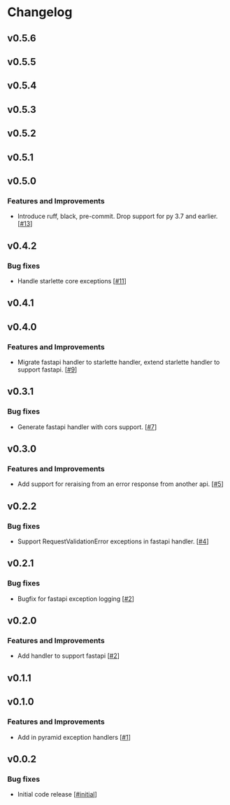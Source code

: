 # Changelog

## v0.5.6

## v0.5.5

## v0.5.4

## v0.5.3

## v0.5.2

## v0.5.1

## v0.5.0

### Features and Improvements

- Introduce ruff, black, pre-commit. Drop support for py 3.7 and earlier. [[#13](https://github.com/EdgyEdgemond/web-error/13)]

## v0.4.2

### Bug fixes

- Handle starlette core exceptions [[#11](https://github.com/EdgyEdgemond/web-error/11)]

## v0.4.1

## v0.4.0

### Features and Improvements

- Migrate fastapi handler to starlette handler, extend starlette handler to support fastapi. [[#9](https://github.com/EdgyEdgemond/web-error/9)]

## v0.3.1

### Bug fixes

- Generate fastapi handler with cors support. [[#7](https://github.com/EdgyEdgemond/web-error/7)]

## v0.3.0

### Features and Improvements

- Add support for reraising from an error response from another api. [[#5](https://github.com/EdgyEdgemond/web-error/5)]

## v0.2.2

### Bug fixes

- Support RequestValidationError exceptions in fastapi handler. [[#4](https://github.com/EdgyEdgemond/web-error/4)]

## v0.2.1

### Bug fixes

- Bugfix for fastapi exception logging [[#2](https://github.com/EdgyEdgemond/web-error/2)]

## v0.2.0

### Features and Improvements

- Add handler to support fastapi [[#2](https://github.com/EdgyEdgemond/web-error/2)]

## v0.1.1

## v0.1.0

### Features and Improvements

- Add in pyramid exception handlers [[#1](https://github.com/EdgyEdgemond/web-error/1)]

## v0.0.2

### Bug fixes

- Initial code release [[#initial](https://github.com/EdgyEdgemond/web-error/initial)]
